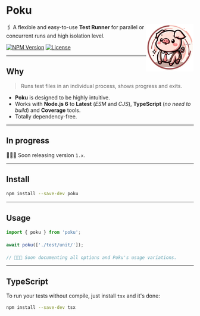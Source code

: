 [npm-image]: https://img.shields.io/npm/v/poku.svg
[npm-url]: https://npmjs.org/package/poku
[downloads-image]: https://img.shields.io/npm/dt/poku.svg
[downloads-url]: https://npmjs.org/package/poku
[ci-url]: https://github.com/wellwelwel/poku/actions/workflows/ci.yml?query=branch%3Amain
[ci-image]: https://img.shields.io/github/actions/workflow/status/wellwelwel/poku/ci.yml?event=push&style=flat&label=ci&branch=main
[license-url]: https://github.com/wellwelwel/poku/blob/main/License
[license-image]: https://img.shields.io/npm/l/poku.svg?maxAge=2592000

# Poku

<img align="right" width="128" height="128" alt="Logo" src=".github/assets/readme/poku.svg">

🖇️ A flexible and easy-to-use **Test Runner** for parallel or concurrent runs and high isolation level.

[![NPM Version][npm-image]][npm-url]
[![License][license-image]][license-url]

<!-- [![NPM Downloads][downloads-image]][downloads-url] -->
<!-- [![GitHub Workflow Status (with event)][ci-image]][ci-url] -->

---

## Why

> Runs test files in an individual process, shows progress and exits.

- **Poku** is designed to be highly intuitive.<br />
- Works with **Node.js 6** to **Latest** (_ESM_ and _CJS_), **TypeScript** (_no need to build_) and **Coverage** tools.<br />
- Totally dependency-free.

---

## In progress

🧑🏻‍🔧 Soon releasing version `1.x`.

---

## Install

```bash
npm install --save-dev poku
```

---

## Usage

```ts
import { poku } from 'poku';

await poku(['./test/unit/']);

// 🧑🏻‍🔧 Soon documenting all options and Poku's usage variations.
```

---

## TypeScript

To run your tests without compile, just install `tsx` and it's done:

```bash
npm install --save-dev tsx
```
